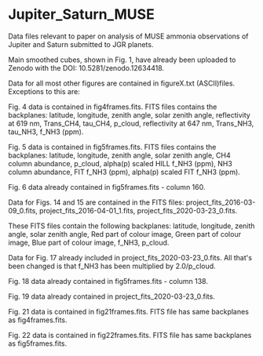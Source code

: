 # Jupiter_Saturn_MUSE
Data files relevant to paper on analysis of MUSE ammonia observations of Jupiter and Saturn submitted to JGR planets.

Main smoothed cubes, shown in Fig. 1, have already been uploaded to Zenodo with the DOI: 10.5281/zenodo.12634418.

Data for all most other figures are contained in figureX.txt (ASCII)files. Exceptions to this are:

Fig. 4 data is contained in fig4frames.fits. FITS files contains the backplanes: 
  latitude,
  longitude,
  zenith angle,
  solar zenith angle,
  reflectivity at 619 nm,
  Trans_CH4,
  tau_CH4,
  p_cloud,
  reflectivity at 647 nm,
  Trans_NH3,
  tau_NH3,
  f_NH3 (ppm).

Fig. 5 data is contained in fig5frames.fits. FITS files contains the backplanes:
  latitude,
  longitude,
  zenith angle,
  solar zenith angle,
  CH4 column abundance,
  p_cloud,
  alpha(p) scaled HILL f_NH3 (ppm),
  NH3 column abundance,
  FIT f_NH3 (ppm),
  alpha(p) scaled FIT f_NH3 (ppm).

Fig. 6 data already contained in fig5frames.fits - column 160.

Data for Figs. 14 and 15 are contained in the FITS files:
  project_fits_2016-03-09_0.fits,
  project_fits_2016-04-01_1.fits,
  project_fits_2020-03-23_0.fits.

  These FITS files contain the following backplanes:
    latitude,
    longitude,
    zenith angle,
    solar zenith angle,
    Red part of colour image,
    Green part of colour image,
    Blue part of colour image,
    f_NH3,
    p_cloud.

Data for Fig. 17 already included in project_fits_2020-03-23_0.fits. All that's been changed is that f_NH3 has been multiplied by 2.0/p_cloud.

Fig. 18 data already contained in fig5frames.fits - column 138.

Fig. 19 data already contained in project_fits_2020-03-23_0.fits.

Fig. 21 data is contained in fig21frames.fits. FITS file has same backplanes as fig4frames.fits.

Fig. 22 data is contained in fig22frames.fits. FITS file has same backplanes as fig5frames.fits.

